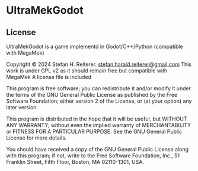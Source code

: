 # UltraMekGodot

## License
UltraMekGodot is a game implementd in Godot/C++/Python (compatible with MegaMek)

Copyright © 2024 Stefan H. Reiterer.
stefan.harald.reiterer@gmail.com 
This work is under GPL v2 as it should remain free but compatible with MegaMek
A license file is included

This program is free software; you can redistribute it and/or
modify it under the terms of the GNU General Public License
as published by the Free Software Foundation; either version 2
of the License, or (at your option) any later version.

This program is distributed in the hope that it will be useful,
but WITHOUT ANY WARRANTY; without even the implied warranty of
MERCHANTABILITY or FITNESS FOR A PARTICULAR PURPOSE.  See the
GNU General Public License for more details.

You should have received a copy of the GNU General Public License
along with this program; if not, write to the Free Software
Foundation, Inc., 51 Franklin Street, Fifth Floor, Boston, MA  02110-1301, USA.
